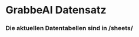 



























































































































































# GrabbeAI Datensatz





### Die aktuellen Datentabellen sind in /sheets/


